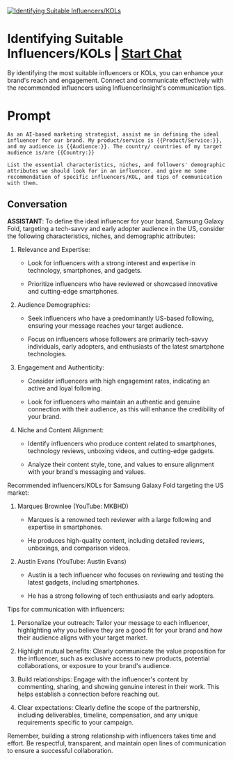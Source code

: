 
[![Identifying Suitable Influencers/KOLs](https://flow-prompt-covers.s3.us-west-1.amazonaws.com/icon/cute/cute_6.png)](https://gptcall.net/chat.html?data=%7B%22contact%22%3A%7B%22id%22%3A%22x6_xe8zjj_jlxTmd-KP_8%22%2C%22flow%22%3Atrue%7D%7D)
# Identifying Suitable Influencers/KOLs | [Start Chat](https://gptcall.net/chat.html?data=%7B%22contact%22%3A%7B%22id%22%3A%22x6_xe8zjj_jlxTmd-KP_8%22%2C%22flow%22%3Atrue%7D%7D)
By identifying the most suitable influencers or KOLs, you can enhance your brand's reach and engagement. Connect and communicate effectively with the recommended influencers using InfluencerInsight's communication tips. 

# Prompt

```
As an AI-based marketing strategist, assist me in defining the ideal influencer for our brand. My product/service is {{Product/Service:}}, and my audience is {{Audience:}}. The country/ countries of my target audience is/are {{Country:}}

List the essential characteristics, niches, and followers' demographic attributes we should look for in an influencer. and give me some recommendation of specific influencers/KOL, and tips of communication with them.
```

## Conversation

**ASSISTANT**: To define the ideal influencer for your brand, Samsung Galaxy Fold, targeting a tech-savvy and early adopter audience in the US, consider the following characteristics, niches, and demographic attributes:



1. Relevance and Expertise:

   - Look for influencers with a strong interest and expertise in technology, smartphones, and gadgets.

   - Prioritize influencers who have reviewed or showcased innovative and cutting-edge smartphones.



2. Audience Demographics:

   - Seek influencers who have a predominantly US-based following, ensuring your message reaches your target audience.

   - Focus on influencers whose followers are primarily tech-savvy individuals, early adopters, and enthusiasts of the latest smartphone technologies.



3. Engagement and Authenticity:

   - Consider influencers with high engagement rates, indicating an active and loyal following.

   - Look for influencers who maintain an authentic and genuine connection with their audience, as this will enhance the credibility of your brand.



4. Niche and Content Alignment:

   - Identify influencers who produce content related to smartphones, technology reviews, unboxing videos, and cutting-edge gadgets.

   - Analyze their content style, tone, and values to ensure alignment with your brand's messaging and values.



Recommended influencers/KOLs for Samsung Galaxy Fold targeting the US market:



1. Marques Brownlee (YouTube: MKBHD)

   - Marques is a renowned tech reviewer with a large following and expertise in smartphones.

   - He produces high-quality content, including detailed reviews, unboxings, and comparison videos.



2. Austin Evans (YouTube: Austin Evans)

   - Austin is a tech influencer who focuses on reviewing and testing the latest gadgets, including smartphones.

   - He has a strong following of tech enthusiasts and early adopters.



Tips for communication with influencers:



1. Personalize your outreach: Tailor your message to each influencer, highlighting why you believe they are a good fit for your brand and how their audience aligns with your target market.



2. Highlight mutual benefits: Clearly communicate the value proposition for the influencer, such as exclusive access to new products, potential collaborations, or exposure to your brand's audience.



3. Build relationships: Engage with the influencer's content by commenting, sharing, and showing genuine interest in their work. This helps establish a connection before reaching out.



4. Clear expectations: Clearly define the scope of the partnership, including deliverables, timeline, compensation, and any unique requirements specific to your campaign.



Remember, building a strong relationship with influencers takes time and effort. Be respectful, transparent, and maintain open lines of communication to ensure a successful collaboration.


